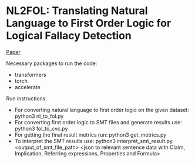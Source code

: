 # NL2FOL: Translating Natural Language to First Order Logic for Logical Fallacy Detection 

[Paper](https://drive.google.com/file/d/16ZvnYwbNfGO-LctbT7u9gA4dq1SfGlrQ/view?usp=sharing)

Necessary packages to run the code:
- transformers
- torch
- accelerate

Run instructions:
- For converting natural language to first order logic on the given dataset: python3 nl_to_fol.py
- For converting first order logic to SMT files and generate results use: python3 fol_to_cvc.py <file containing fol translations>
- For getting the final result metrics run: python3 get_metrics.py
- To interpret the SMT results use: python3 interpret_smt_result.py <output_of_smt_file_path> <json to relevant sentence data with Claim, Implication, Referring expressions, Properties and Formula>

